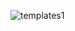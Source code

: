 ![templates1](https://github.com/ROOGER963/boardjobs/tercero/pv/dashboard/src/assets/taller1/capturadashboard.png)
